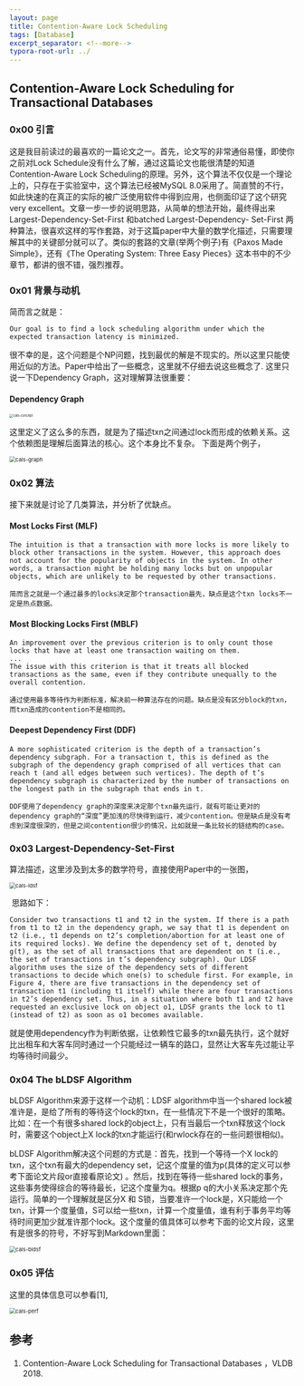 ```yaml
---
layout: page
title: Contention-Aware Lock Scheduling
tags: [Database]
excerpt_separator: <!--more-->
typora-root-url: ../
---
```


## Contention-Aware Lock Scheduling for Transactional Databases 

### 0x00 引言

   这是我目前读过的最喜欢的一篇论文之一。首先，论文写的非常通俗易懂，即使你之前对Lock Schedule没有什么了解，通过这篇论文也能很清楚的知道Contention-Aware Lock Scheduling的原理。另外，这个算法不仅仅是一个理论上的，只存在于实验室中，这个算法已经被MySQL 8.0采用了。简直赞的不行，如此快速的在真正的实际的被广泛使用软件中得到应用，也侧面印证了这个研究very excellent。文章一步一步的说明思路，从简单的想法开始，最终得出来 Largest-Dependency-Set-First 和batched Largest-Dependency- Set-First 两种算法，很喜欢这样的写作套路，对于这篇paper中大量的数学化描述，只需要理解其中的关键部分就可以了。类似的套路的文章(举两个例子)有《Paxos Made Simple》，还有《The Operating System: Three Easy Pieces》这本书中的不少章节，都讲的很不错，强烈推荐。

### 0x01 背景与动机 

   简而言之就是：

```
Our goal is to find a lock scheduling algorithm under which the expected transaction latency is minimized.
```

  很不幸的是，这个问题是个NP问题，找到最优的解是不现实的。所以这里只能使用近似的方法。Paper中给出了一些概念，这里就不仔细去说这些概念了. 这里只说一下Dependency Graph，这对理解算法很重要：

#### Dependency Graph

<img src="/assets/img/cals-concept.png" alt="cals-concept" style="zoom: 40%;" />

 这里定义了这么多的东西，就是为了描述txn之间通过lock而形成的依赖关系。这个依赖图是理解后面算法的核心。这个本身比不复杂。 下面是两个例子，

<img src="/assets/img/cals-graph.png" alt="cals-graph" style="zoom: 67%;" />

### 0x02 算法

 接下来就是讨论了几类算法，并分析了优缺点。

#### Most Locks First (MLF) 

```
The intuition is that a transaction with more locks is more likely to block other transactions in the system. However, this approach does not account for the popularity of objects in the system. In other words, a transaction might be holding many locks but on unpopular objects, which are unlikely to be requested by other transactions.

简而言之就是一个通过最多的locks决定那个transaction最先，缺点是这个txn locks不一定是热点数据。
```

#### Most Blocking Locks First (MBLF) 

```
An improvement over the previous criterion is to only count those locks that have at least one transaction waiting on them.
...
The issue with this criterion is that it treats all blocked transactions as the same, even if they contribute unequally to the overall contention.

通过使用最多等待作为判断标准，解决前一种算法存在的问题。缺点是没有区分block的txn，而txn造成的contention不是相同的。
```

#### Deepest Dependency First (DDF) 

```
A more sophisticated criterion is the depth of a transaction’s dependency subgraph. For a transaction t, this is defined as the subgraph of the dependency graph comprised of all vertices that can reach t (and all edges between such vertices). The depth of t’s dependency subgraph is characterized by the number of transactions on the longest path in the subgraph that ends in t. 

DDF使用了dependency graph的深度来决定那个txn最先运行，就有可能让更对的dependency graph的“深度”更加浅的尽快得到运行，减少contention。但是缺点是没有考虑到深度很深的，但是之间contention很少的情况，比如就是一条比较长的链结构的case。
```

### 0x03 Largest-Dependency-Set-First 

 算法描述，这里涉及到太多的数学符号，直接使用Paper中的一张图，

<img src="/assets/img/cals-ldsf.png" alt="cals-ldsf" style="zoom: 67%;" />

​    思路如下：

```
Consider two transactions t1 and t2 in the system. If there is a path from t1 to t2 in the dependency graph, we say that t1 is dependent on t2 (i.e., t1 depends on t2’s completion/abortion for at least one of its required locks). We define the dependency set of t, denoted by g(t), as the set of all transactions that are dependent on t (i.e., the set of transactions in t’s dependency subgraph). Our LDSF algorithm uses the size of the dependency sets of different transactions to decide which one(s) to schedule first. For example, in Figure 4, there are five transactions in the dependency set of transaction t1 (including t1 itself) while there are four transactions in t2’s dependency set. Thus, in a situation where both t1 and t2 have requested an exclusive lock on object o1, LDSF grants the lock to t1 (instead of t2) as soon as o1 becomes available.
```

 就是使用dependency作为判断依据，让依赖性它最多的txn最先执行，这个就好比出租车和大客车同时通过一个只能经过一辆车的路口，显然让大客车先过能让平均等待时间最少。

### 0x04 The bLDSF Algorithm 

   bLDSF Algorithm来源于这样一个动机：LDSF algorithm中当一个shared lock被准许是，是给了所有的等待这个lock的txn，在一些情况下不是一个很好的策略。比如：在一个有很多shared lock的object上，只有当最后一个txn释放这个lock时，需要这个object上X lock的txn才能运行(和rwlock存在的一些问题很相似)。

   bLDSF Algorithm解决这个问题的方式是：首先，找到一个等待一个X lock的txn，这个txn有最大的dependency set，记这个度量的值为p(具体的定义可以参考下面论文片段or直接看原论文) 。然后，找到在等待一些shared lock的事务，这些事务使得综合的等待最长，记这个度量为q。根据p q的大小关系决定那个先运行。简单的一个理解就是区分X 和 S锁，当要准许一个lock是，X只能给一个txn，计算一个度量值，S可以给一些txn，计算一个度量值，谁有利于事务平均等待时间更加少就准许那个lock。这个度量的值具体可以参考下面的论文片段，这里有是很多的符号，不好写到Markdown里面：

<img src="/assets/img/cals-bldsf.png" alt="cals-bldsf" style="zoom:67%;" />

### 0x05 评估

  这里的具体信息可以参看[1],

<img src="/assets/img/cals-perf.png" alt="cals-perf" style="zoom:67%;" />

## 参考

1. Contention-Aware Lock Scheduling for Transactional Databases ，VLDB 2018.
